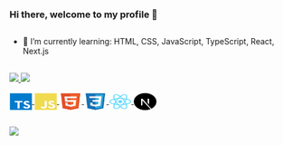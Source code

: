 ### Hi there, welcome to my profile 👋
##
- 🌱 I’m currently learning: HTML, CSS, JavaScript, TypeScript, React, Next.js
##

<div>
  <a href="https://github.com/PauloBarboza93">
    <img height="180em" src="https://github-readme-stats.vercel.app/api?username=PauloBarboza93&show_icons=true&theme=dark&include_all_commits=true&count_private=true"/>
    <img height="180em" src="https://github-readme-stats.vercel.app/api/top-langs/?username=PauloBarboza93&layout=compact&langs_count=16&theme=dark"/>
</div>

  <div style="display: inline_block"><br>
    <img align="center" alt="Paulo-Ts" height="30" width="40" src="https://raw.githubusercontent.com/devicons/devicon/master/icons/typescript/typescript-plain.svg">
    <img align="center" alt="Paulo-Js" height="30" width="40" src="https://raw.githubusercontent.com/devicons/devicon/master/icons/javascript/javascript-plain.svg">
    <img align="center" alt="Paulo-HTML" height="30" width="40" src="https://raw.githubusercontent.com/devicons/devicon/master/icons/html5/html5-original.svg">
    <img align="center" alt="Paulo-CSS" height="30" width="40" src="https://raw.githubusercontent.com/devicons/devicon/master/icons/css3/css3-original.svg">
    <img align="center" alt="Paulo-Reac" height="30" width="40" src="https://raw.githubusercontent.com/devicons/devicon/master/icons/react/react-original.svg">
    <img align="center" alt="Paulo-Next" height="30" width="40" src="https://raw.githubusercontent.com/devicons/devicon/master/icons/nextjs/nextjs-original.svg">
  </div>
  
 ##
  <div>
    <a href="https://www.linkedin.com/in/paulo-de-oliveira-a2529b1a0/" target="_blank"><img src="https://img.shields.io/badge/LinkedIn-0077B5?style=for-the-badge&logo=linkedin&logoColor=white" target="_blank"></a>
  </div>
 


